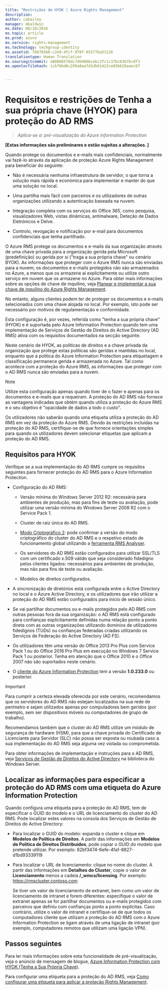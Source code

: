 ```yaml
---
title: "Restrições de HYOK | Azure Rights Management"
description: 
author: cabailey
manager: mbaldwin
ms.date: 08/18/2016
ms.topic: article
ms.prod: azure
ms.service: rights-management
ms.technology: techgroup-identity
ms.assetid: 7667b5b0-c2e9-4fcf-970f-05577ba51126
translationtype: Human Translation
ms.sourcegitcommit: a80866576dc7d6400bcebc2fc1c37bc0367bcdf3
ms.openlocfilehash: 1cbf6bd6c209a8aafd1db61422ce03b628aaec07


---
```


# Requisitos e restrições de Tenha a sua própria chave (HYOK) para proteção do AD RMS

>*Aplica-se a: pré-visualização do Azure Information Protection*

**[Estas informações são preliminares e estão sujeitas a alterações. ]**

Quando protege os documentos e e-mails mais confidenciais, normalmente vai fazê-lo através da aplicação de proteção Azure Rights Management para beneficiar do seguinte:

- Não é necessária nenhuma infraestrutura de servidor, o que torna a solução mais rápida e económica para implementar e manter do que uma solução no local.

- Uma partilha mais fácil com parceiros e os utilizadores de outras organizações utilizando a autenticação baseada na nuvem.

- Integração completa com os serviços do Office 365, como pesquisa, visualizadores Web, vistas dinâmicas, antimalware, Deteção de Dados Eletrónicos e Delve.

- Controlo, revogação e notificação por e-mail para documentos confidenciais que tenha partilhado.

O Azure RMS protege os documentos e e-mails da sua organização através de uma chave privada para a organização gerida pela Microsoft (predefinição) ou gerida por si ("traga a sua própria chave" ou cenário BYOK). As informações que proteger com o Azure RMS nunca são enviadas para a nuvem; os documentos e e-mails protegidos não são armazenados no Azure, a menos que os armazene aí explicitamente ou utilize outro serviço em nuvem que os armazene no Azure. Para obter mais informações sobre as opções de chave de inquilino, veja [Planear e implementar a sua chave de inquilino do Azure Rights Management](../plan-design/plan-implement-tenant-key.md). 

No entanto, alguns clientes podem ter de proteger os documentos e e-mails selecionados com uma chave alojada no local. Por exemplo, isto pode ser necessário por motivos de regulamentação e conformidade. 

Esta configuração é, por vezes, referida como "tenha a sua própria chave" (HYOK) e é suportada pelo Azure Information Protection quando tem uma implementação de Serviços de Gestão de Direitos do Active Directory (AD RMS) ativa com os requisitos documentados na secção seguinte. 

Neste cenário de HYOK, as políticas de direitos e a chave privada da organização que protege estas políticas são geridas e mantidas no local, enquanto que a política do Azure Information Protection para etiquetagem e classificação permanece gerida e armazenada no Azure. Tal como acontece com a proteção do Azure RMS, as informações que proteger com o AD RMS nunca são enviadas para a nuvem.

> [!NOTE]
> Utilize esta configuração apenas quando tiver de o fazer e apenas para os documentos e e-mails que a requeiram. A proteção do AD RMS não fornece as vantagens indicadas que obtém quando utiliza a proteção do Azure RMS e o seu objetivo é "opacidade de dados a todo o custo".

Os utilizadores não saberão quando uma etiqueta utiliza a proteção do AD RMS em vez da proteção do Azure RMS. Devido às restrições incluídas na proteção do AD RMS, certifique-se de que fornece orientações simples para quando os utilizadores devem selecionar etiquetas que aplicam a proteção do AD RMS.

## Requisitos para HYOK

Verifique se a sua implementação do AD RMS cumpre os requisitos seguintes para fornecer proteção do AD RMS para o Azure Information Protection.

- Configuração do AD RMS:
    
    - Versão mínima do Windows Server 2012 R2: necessária para ambientes de produção, mas para fins de teste ou avaliação, pode utilizar uma versão mínima do Windows Server 2008 R2 com o Service Pack 1.
    
    - Cluster de raiz única do AD RMS.
    
    - [Modo Criptográfico 2](https://technet.microsoft.com/library/hh867439.aspx): pode confirmar a versão do modo criptográfico do cluster do AD RMS e o respetivo estado de funcionamento global utilizando a [ferramenta RMS Analyser](https://www.microsoft.com/en-us/download/details.aspx?id=46437).   
    
    - Os servidores do AD RMS estão configurados para utilizar SSL/TLS com um certificado x.509 válido que seja considerado fidedigno pelos clientes ligados: necessários para ambientes de produção, mas não para fins de teste ou avaliação.
    
    - Modelos de direitos configurados.

- A sincronização de diretórios está configurada entre o Active Directory no local e o Azure Active Directory, e os utilizadores que irão utilizar a proteção do AD RMS estão configurados para início de sessão único.

- Se vai partilhar documentos ou e-mails protegidos pelo AD RMS com outras pessoas fora da sua organização: o AD RMS está configurado para confianças explicitamente definidas numa relação ponto a ponto direta com as outras organizações utilizando domínios de utilizadores fidedignos (TUDs) ou confianças federadas criadas utilizando os Serviços de Federação do Active Directory (AD FS).

- Os utilizadores têm uma versão do Office 2013 Pro Plus com Service Pack 1 ou do Office 2016 Pro Plus em execução no Windows 7 Service Pack 1 ou posterior. Tenha em atenção que o Office 2010 e o Office 2007 não são suportados neste cenário.

- O [cliente do Azure Information Protection](info-protect-client.md) tem a versão **1.0.233.0** ou posterior.

> [!IMPORTANT]
> Para cumprir a certeza elevada oferecida por este cenário, recomendamos que os servidores do AD RMS não estejam localizados na sua rede de perímetro e sejam utilizados apenas por computadores bem geridos (por exemplo, sem ser dispositivos móveis ou computadores de grupo de trabalho). 
> 
> Recomendamos também que o cluster do AD RMS utilize um módulo de segurança de hardware (HSM), para que a chave privada do Certificado de Licenciante para Servidor (SLC) não possa ser exposta ou roubada caso a sua implementação do AD RMS seja alguma vez violada ou comprometida. 

Para obter informações de implementação e instruções para o AD RMS, veja [Serviços de Gestão de Direitos do Active Directory](https://technet.microsoft.com/library/hh831364.aspx) na biblioteca do Windows Server. 


## Localizar as informações para especificar a proteção do AD RMS com uma etiqueta do Azure Information Protection

Quando configura uma etiqueta para a proteção do AD RMS, tem de especificar o GUID do modelo e o URL de licenciamento do cluster do AD RMS. Pode localizar estes valores na consola dos Serviços de Gestão de Direitos do Active Directory:

- Para localizar o GUID do modelo: expanda o cluster e clique em **Modelos de Política de Direitos**. A partir das informações em **Modelos de Política de Direitos Distribuídos**, pode copiar o GUID do modelo que pretende utilizar. Por exemplo: 82bf3474-6efe-4fa1-8827-d1bd93339119

- Para localizar o URL de licenciamento: clique no nome do cluster. A partir das informações em **Detalhes do Cluster**, copie o valor de **Licenciamento** menos a cadeia **/_wmcs/licensing**. Por exemplo: https://rmscluster.contoso.com 
    
    Se tiver um valor de licenciamento de extranet, bem como um valor de licenciamento de intranet e forem diferentes: especifique o valor de extranet apenas se for partilhar documentos ou e-mails protegidos com parceiros que definiu com confianças ponto a ponto explícitas. Caso contrário, utilize o valor de intranet e certifique-se de que todos os computadores cliente que utilizam a proteção do AD RMS com o Azure Information Protection se ligam através de uma ligação de intranet (por exemplo, computadores remotos que utilizam uma ligação VPN).

## Passos seguintes

Para ler mais informações sobre esta funcionalidade de pré-visualização, veja o anúncio de mensagem de blogue, [Azure Information Protection com HYOK (Tenha a Sua Própria Chave)](https://blogs.technet.microsoft.com/enterprisemobility/2016/08/10/azure-information-protection-with-hyok-hold-your-own-key/).

Para configurar uma etiqueta para a proteção do AD RMS, veja [Como configurar uma etiqueta para aplicar a proteção Rights Management](configure-policy-protection.md). 



<!--HONumber=Aug16_HO3-->


